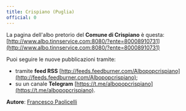 ```yaml
---
title: Crispiano (Puglia)
official: 0
---
```


La pagina dell'albo pretorio del **Comune di Crispiano** è questa: [http://www.albo.tinnservice.com:8080/?ente=80008910731](http://www.albo.tinnservice.com:8080/?ente=80008910731)

Puoi seguire le nuove pubblicazioni tramite:

* tramite **feed RSS** [http://feeds.feedburner.com/Albopopcrispiano](http://feeds.feedburner.com/Albopopcrispiano);
* su un canale **Telegram** [https://t.me/albopopcrispiano](https://t.me/albopopcrispiano).

**Autore**: [Francesco Paolicelli](https://twitter.com/Piersoft)
